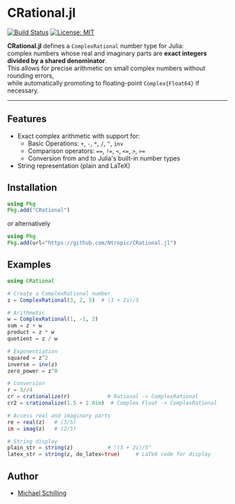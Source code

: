 # CRational.jl

[![Build Status](https://github.com/Ntropic/CRational.jl/actions/workflows/CI.yml/badge.svg)](https://github.com/Ntropic/CRational.jl/actions/workflows/CI.yml)
[![License: MIT](https://img.shields.io/badge/License-MIT-green.svg)](https://opensource.org/licenses/MIT)

**CRational.jl** defines a `ComplexRational` number type for Julia:  
complex numbers whose real and imaginary parts are **exact integers divided by a shared denominator**.  
This allows for precise arithmetic on small complex numbers without rounding errors,  
while automatically promoting to floating-point `Complex{Float64}` if necessary.

---

## Features

- Exact complex arithmetic with support for:
  - Basic Operations: `+`, `-`, `*`, `/`, `^`, `inv`
  - Comparison operators: `==`, `!=`, `<`, `<=`, `>`, `>=`
  - Conversion from and to Julia's built-in number types
- String representation (plain and LaTeX)

## Installation 
```julia
using Pkg
Pkg.add("CRational")
```
or alternatively
```julia
using Pkg
Pkg.add(url="https://github.com/Ntropic/CRational.jl")
```

## Examples
```julia
using CRational

# Create a ComplexRational number
z = ComplexRational(3, 2, 5)  # (3 + 2i)/5

# Arithmetic
w = ComplexRational(1, -1, 2)
sum = z + w
product = z * w
quotient = z / w

# Exponentiation
squared = z^2
inverse = inv(z)
zero_power = z^0

# Conversion
r = 3//4
cr = crationalize(r)            # Rational -> ComplexRational
cr2 = crationalize(1.5 + 2.0im)  # Complex Float -> ComplexRational

# Access real and imaginary parts
re = real(z)   # (3/5)
im = imag(z)   # (2/5)

# String display
plain_str = string(z)           # "(3 + 2i)/5"
latex_str = string(z, do_latex=true)     # LaTeX code for display
```

## Author 
- [Michael Schilling](https://github.com/Ntropic)